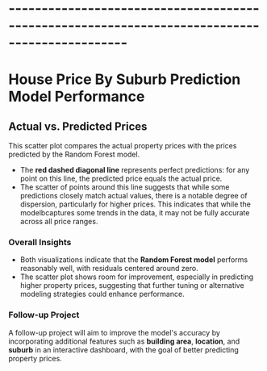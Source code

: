 # ----------------------------------------------------------------------------------------------
# House Price By Suburb Prediction Model Performance
## Actual vs. Predicted Prices

This scatter plot compares the actual property prices with the prices predicted by the Random Forest model.

- The **red dashed diagonal line** represents perfect predictions: for any point on this line,
  the predicted price equals the actual price.
- The scatter of points around this line suggests that while some predictions closely match actual values,
  there is a notable degree of dispersion, particularly for higher prices. This indicates that while the modelbcaptures some trends in the data, it may not be fully accurate across all price ranges.

### Overall Insights
- Both visualizations indicate that the **Random Forest model** performs reasonably well, with residuals centered around zero.
- The scatter plot shows room for improvement, especially in predicting higher property prices,
  suggesting that further tuning or alternative modeling strategies could enhance performance.

### Follow-up Project
A follow-up project will aim to improve the model's accuracy by incorporating additional features
  such as **building area**, **location**, and **suburb** in an interactive dashboard, with the goal of better predicting property prices.